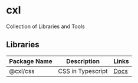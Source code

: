 
# cxl

Collection of Libraries and Tools

## Libraries

| Package Name   | Description                          | Links                                          |
| -------------- | ------------------------------------ | ---------------------------------------------- |
| @cxl/css        | CSS in Typescript       | [Docs](https://coaxialhost.com/css) || @cxl/dts        | Generate a simplified AST from typescript source code       | [Docs](https://coaxialhost.com/dts) || @cxl/rx        | Lightweight reactiveX implementation       |  |